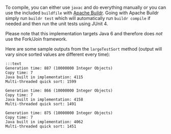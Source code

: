 To compile, you can either use `javac` and do everything manually or you can use the included `buildfile` with [Apache Buildr](http://buildr.apache.org/). Going with Apache Buildr simply run `buildr test` which will automatically run `buildr compile` if needed and then run the unit tests using JUnit 4.

Please note that this implementation targets Java 6 and therefore does *not* use the Fork/Join framework.

Here are some sample outputs from the `largeTestSort` method (output will vary since sorted values are different every time):

    :::text
    Generation time: 887 (10000000 Integer Objects)
    Copy time: 7
    Java built in implementation: 4115
    Multi-threaded quick sort: 1599

    Generation time: 866 (10000000 Integer Objects)
    Copy time: 7
    Java built in implementation: 4158
    Multi-threaded quick sort: 1491

    Generation time: 875 (10000000 Integer Objects)
    Copy time: 7
    Java built in implementation: 4062
    Multi-threaded quick sort: 1451